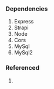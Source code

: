 ### Dependencies
1.  Express
2.  Strapi
3.  Node
4.  Cors
5.  MySql
6.  MySql2


###  Referenced
1.  